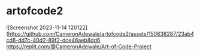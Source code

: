 # artofcode2
![Screenshot 2023-11-14 120122](https://github.com/CameronAdewale/artofcode2/assets/150838287/23ab4cd8-dd7c-40d2-89f2-dce46aeb8dd6
https://replit.com/@CameronAdewale/Art-of-Code-Project
